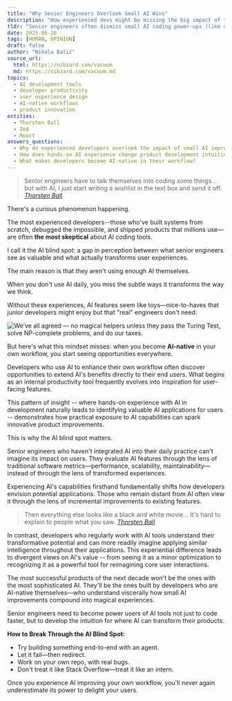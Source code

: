 ```yaml
---
title: "Why Senior Engineers Overlook Small AI Wins"
description: "How experienced devs might be missing the big impact of tiny AI improvements on user experience."
tldr: "Senior engineers often dismiss small AI coding power-ups (like smarter autocomplete or better error messages), not realizing these tweaks can totally change how users feel about a product."
date: 2025-05-26
tags: [HUMAN, OPINION]
draft: false
author: "Nikola Balić"
source_url:
  html: https://nibzard.com/vacuum
  md: https://nibzard.com/vacuum.md
topics:
  - AI development tools
  - developer productivity
  - user experience design
  - AI-native workflows
  - product innovation
entities:
  - Thorsten Ball
  - Zed
  - React
answers_questions:
  - Why do experienced developers overlook the impact of small AI improvements?
  - How does hands-on AI experience change product development intuition?
  - What makes developers become AI-native in their workflow?
---
```


<blockquote class="featured-quote primary">
    Senior engineers have to talk themselves into coding some things… but with AI, I just start writing a wishlist in the text box and send it off.
    <cite><a href="https://www.youtube.com/watch?v=5-LPfATZjyM&t=81s">Thorsten Ball</a></cite>
</blockquote>

There's a curious phenomenon happening.

The most experienced developers--those who've built systems from scratch, debugged the impossible, and shipped products that millions use—are often **the most skeptical** about AI coding tools.

I call it the AI blind spot: a gap in perception between what senior engineers see as valuable and what actually transforms user experiences.

The main reason is that they aren't using enough AI themselves.

When you don't use AI daily, you miss the subtle ways it transforms the way we think.

Without these experiences, AI features seem like toys—nice-to-haves that junior developers might enjoy but that "real" engineers don't need.

![We’ve all agreed — no magical helpers unless they pass the Turing Test, solve NP-complete problems, and do our taxes.](/images/20250526_vacuum-comic.jpeg)

But here's what this mindset misses: when you become **AI-native** in your own workflow, you start seeing opportunities everywhere.

Developers who use AI to enhance their own workflow often discover opportunities to extend AI's benefits directly to their end users. What begins as an internal productivity tool frequently evolves into inspiration for user-facing features.

This pattern of insight -- where hands-on experience with AI in development naturally leads to identifying valuable AI applications for users -- demonstrates how practical exposure to AI capabilities can spark innovative product improvements.

This is why the AI blind spot matters.

Senior engineers who haven't integrated AI into their daily practice can't imagine its impact on users. They evaluate AI features through the lens of traditional software metrics—performance, scalability, maintainability—instead of through the lens of transformed experiences.

Experiencing AI's capabilities firsthand fundamentally shifts how developers envision potential applications. Those who remain distant from AI often view it through the lens of incremental improvements to existing features.

<blockquote class="featured-quote secondary">
    Then everything else looks like a black and white movie… It's hard to explain to people what you saw.
    <cite><a href="https://www.youtube.com/watch?v=5-LPfATZjyM&t=1604s">Thorsten Ball</a></cite>
</blockquote>

In contrast, developers who regularly work with AI tools understand their transformative potential and can more readily imagine applying similar intelligence throughout their applications. This experiential difference leads to divergent views on AI's value -- from seeing it as a minor optimization to recognizing it as a powerful tool for reimagining core user interactions.

The most successful products of the next decade won't be the ones with the most sophisticated AI. They'll be the ones built by developers who are AI-native themselves—who understand viscerally how small AI improvements compound into magical experiences.

Senior engineers need to become power users of AI tools not just to code faster, but to develop the intuition for where AI can transform their products.

**How to Break Through the AI Blind Spot:**
- Try building something end-to-end with an agent.
- Let it fail—then redirect.
- Work on your own repo, with real bugs.
- Don't treat it like Stack Overflow—treat it like an intern.

Once you experience AI improving your own workflow, you'll never again underestimate its power to delight your users.